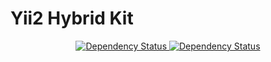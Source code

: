 # Yii2 Hybrid Kit

<p align="center">
    <a href='https://www.versioneye.com/user/projects/57bc8c85968d6400336020cb'>
        <img src='https://www.versioneye.com/user/projects/57bc8c85968d6400336020cb/badge.svg?style=flat-square'
            alt="Dependency Status" />
    </a>
    <a href='https://travis-ci.org/XzAeRo/yii2-hybrid-kit'>
        <img src='https://travis-ci.org/XzAeRo/yii2-hybrid-kit.svg?branch=master'
            alt="Dependency Status" />
    </a>
</p>
